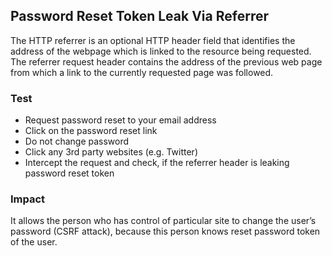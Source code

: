 ## Password Reset Token Leak Via Referrer

The HTTP referrer is an optional HTTP header field that identifies the address of the webpage which is linked to the resource being requested.
The referrer request header contains the address of the previous web page from which a link to the currently requested page was followed.

### Test

- Request password reset to your email address
- Click on the password reset link
- Do not change password
- Click any 3rd party websites (e.g. Twitter)
- Intercept the request and check, if the referrer header is leaking password reset token

### Impact

It allows the person who has control of particular site to change the user’s password (CSRF attack), because this person knows reset password token of the user.
